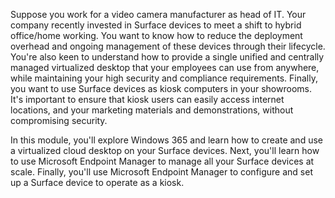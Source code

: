 Suppose you work for a video camera manufacturer as head of IT. Your company recently invested in Surface devices to meet a shift to hybrid office/home working. You want to know how to reduce the deployment overhead and ongoing management of these devices through their lifecycle. You're also keen to understand how to provide a single unified and centrally managed virtualized desktop that your employees can use from anywhere, while maintaining your high security and compliance requirements. Finally, you want to use Surface devices as kiosk computers in your showrooms. It's important to ensure that kiosk users can easily access internet locations, and your marketing materials and demonstrations, without compromising security.

In this module, you'll explore Windows 365 and learn how to create and use a virtualized cloud desktop on your Surface devices. Next, you'll learn how to use Microsoft Endpoint Manager to manage all your Surface devices at scale. Finally, you'll use Microsoft Endpoint Manager to configure and set up a Surface device to operate as a kiosk.
